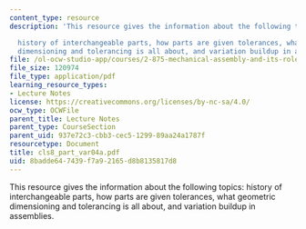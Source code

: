 ```yaml
---
content_type: resource
description: 'This resource gives the information about the following topics:

  history of interchangeable parts, how parts are given tolerances, what geometric
  dimensioning and tolerancing is all about, and variation buildup in assemblies.'
file: /ol-ocw-studio-app/courses/2-875-mechanical-assembly-and-its-role-in-product-development-fall-2004/8badde647439f7a92165d8b8135817d8_cls8_part_var04a.pdf
file_size: 120974
file_type: application/pdf
learning_resource_types:
- Lecture Notes
license: https://creativecommons.org/licenses/by-nc-sa/4.0/
ocw_type: OCWFile
parent_title: Lecture Notes
parent_type: CourseSection
parent_uid: 937e72c3-cbb3-cec5-1299-89aa24a1787f
resourcetype: Document
title: cls8_part_var04a.pdf
uid: 8badde64-7439-f7a9-2165-d8b8135817d8
---
```

This resource gives the information about the following topics:
history of interchangeable parts, how parts are given tolerances, what geometric dimensioning and tolerancing is all about, and variation buildup in assemblies.